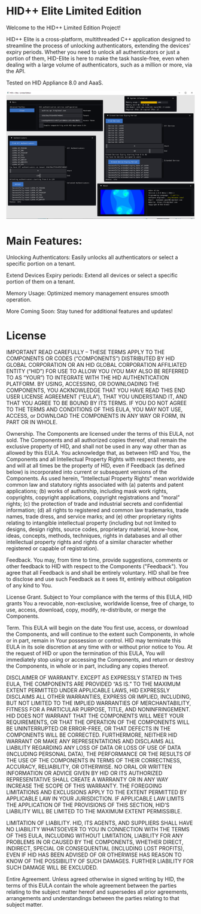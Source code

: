 # HID++ Elite Limited Edition
Welcome to the HID++ Limited Edition Project!

HID++ Elite is a cross-platform, multithreaded C++ application designed to streamline the process of unlocking authenticators, extending the devices' expiry periods. Whether you need to unlock all authenticators or just a portion of them, HID-Elite is here to make the task hassle-free, even when dealing with a large volume of authenticators, such as a million or more, via the API.

Tested on HID Appliance 8.0 and AaaS.


![Screenshot of HIDElite](https://github.com/hidglobal/HID-Elite/blob/main/HID_ELITE.PNG?raw=true)

# Main Features:
Unlocking Authenticators: Easily unlocks all authenticators or select a specific portion on a tenant.

Extend Devices Expiry periods: Extend all devices or select a specific portion of them on a tenant.

Memory Usage: Optimized memory management ensures smooth operation.

More Coming Soon: Stay tuned for additional features and updates!

# License
IMPORTANT READ CAREFULLY – THESE TERMS APPLY TO THE COMPONENTS OR CODES (“COMPONENTS”) DISTRIBUTED BY HID GLOBAL CORPORATION OR AN HID GLOBAL CORPORATION AFFILIATED ENTITY (“HID”) FOR USE TO ALLOW YOU (YOU MAY ALSO BE REFERRED TO AS “YOUR”) TO INTEGRATE WITH THE HID AUTHENTICATION PLATFORM. BY USING, ACCESSING, OR DOWNLOADING THE COMPONENTS, YOU ACKNOWLEDGE THAT YOU HAVE READ THIS END USER LICENSE AGREEMENT (“EULA”), THAT YOU UNDERSTAND IT, AND THAT YOU AGREE TO BE BOUND BY ITS TERMS. IF YOU DO NOT AGREE TO THE TERMS AND CONDITIONS OF THIS EULA, YOU MAY NOT USE, ACCESS, or DOWNLOAD THE COMPONENTS IN ANY WAY OR FORM, IN PART OR IN WHOLE.

Ownership. The Components are licensed under the terms of this EULA, not sold. The Components and all authorized copies thereof, shall remain the exclusive property of HID, and shall not be used in any way other than as allowed by this EULA. You acknowledge that, as between HID and You, the Components and all Intellectual Property Rights with respect thereto, are and will at all times be the property of HID, even if Feedback (as defined below) is incorporated into current or subsequent versions of the Components. As used herein, “Intellectual Property Rights” mean worldwide common law and statutory rights associated with (a) patents and patent applications; (b) works of authorship, including mask work rights, copyrights, copyright applications, copyright registrations and “moral” rights; (c) the protection of trade and industrial secrets and confidential information; (d) all rights to registered and common law trademarks, trade names, trade dress, and service marks; and (e) other proprietary rights relating to intangible intellectual property (including but not limited to designs, design rights, source codes, proprietary material, know-how, ideas, concepts, methods, techniques, rights in databases and all other intellectual property rights and rights of a similar character whether registered or capable of registration).

Feedback. You may, from time to time, provide suggestions, comments or other feedback to HID with respect to the Components ("Feedback"). You agree that all Feedback is and shall be entirely voluntary. HID shall be free to disclose and use such Feedback as it sees fit, entirely without obligation of any kind to You.

License Grant. Subject to Your compliance with the terms of this EULA, HID grants You a revocable, non-exclusive, worldwide license, free of charge, to use, access, download, copy, modify, re-distribute, or merge the Components.

Term. This EULA will begin on the date You first use, access, or download the Components, and will continue to the extent such Components, in whole or in part, remain in Your possession or control. HID may terminate this EULA in its sole discretion at any time with or without prior notice to You. At the request of HID or upon the termination of this EULA, You will immediately stop using or accessing the Components, and return or destroy the Components, in whole or in part, including any copies thereof.

DISCLAIMER OF WARRANTY. EXCEPT AS EXPRESSLY STATED IN THIS EULA, THE COMPONENTS ARE PROVIDED “AS IS.” TO THE MAXIMUM EXTENT PERMITTED UNDER APPLICABLE LAWS, HID EXPRESSLY DISCLAIMS ALL OTHER WARRANTIES, EXPRESS OR IMPLIED, INCLUDING, BUT NOT LIMITED TO THE IMPLIED WARRANTIES OF MERCHANTABILITY, FITNESS FOR A PARTICULAR PURPOSE, TITLE, AND NONINFRINGEMENT. HID DOES NOT WARRANT THAT THE COMPONENTS WILL MEET YOUR REQUIREMENTS, OR THAT THE OPERATION OF THE COMPONENTS WILL BE UNINTERRUPTED OR ERROR-FREE, OR THAT DEFECTS IN THE COMPONENTS WILL BE CORRECTED. FURTHERMORE, NEITHER HID WARRANT OR MAKE ANY REPRESENTATIONS AND DISCLAIMS ALL LIABILITY REGARDING ANY LOSS OF DATA OR LOSS OF USE OF DATA (INCLUDING PERSONAL DATA), THE PERFORMANCE OR THE RESULTS OF THE USE OF THE COMPONENTS IN TERMS OF THEIR CORRECTNESS, ACCURACY, RELIABILITY, OR OTHERWISE. NO ORAL OR WRITTEN INFORMATION OR ADVICE GIVEN BY HID OR ITS AUTHORIZED REPRESENTATIVE SHALL CREATE A WARRANTY OR IN ANY WAY INCREASE THE SCOPE OF THIS WARRANTY. THE FOREGOING LIMITATIONS AND EXCLUSIONS APPLY TO THE EXTENT PERMITTED BY APPLICABLE LAW IN YOUR JURISDICTION. IF APPLICABLE LAW LIMITS THE APPLICATION OF THE PROVISIONS OF THIS SECTION, HID’S LIABILITY WILL BE LIMITED TO THE MAXIMUM EXTENT PERMISSIBLE.

LIMITATION OF LIABILITY. HID, ITS AGENTS, AND SUPPLIERS SHALL HAVE NO LIABILITY WHATSOEVER TO YOU IN CONNECTION WITH THE TERMS OF THIS EULA, INCLUDING WITHOUT LIMITATION, LIABILITY FOR ANY PROBLEMS IN OR CAUSED BY THE COMPONENTS, WHETHER DIRECT, INDIRECT, SPECIAL OR CONSEQUENTIAL (INCLUDING LOST PROFITS), EVEN IF HID HAS BEEN ADVISED OF OR OTHERWISE HAS REASON TO KNOW OF THE POSSIBILITY OF SUCH DAMAGES. FURTHER LIABILITY FOR SUCH DAMAGE WILL BE EXCLUDED.

Entire Agreement. Unless agreed otherwise in signed writing by HID, the terms of this EULA contain the whole agreement between the parties relating to the subject matter hereof and supersedes all prior agreements, arrangements and understandings between the parties relating to that subject matter.
